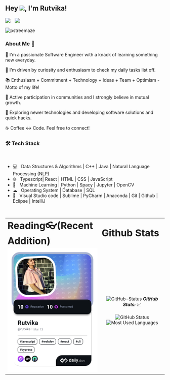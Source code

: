 
## Hey <img src="https://github.com/TheDudeThatCode/TheDudeThatCode/blob/master/Assets/Hi.gif" width="29px">, I'm Rutvika!
<a href="https://www.linkedin.com/in/rutvika/">
  <img align="left" width="30px" src="https://cdn.jsdelivr.net/npm/simple-icons@v3/icons/linkedin.svg"  />
</a>
<a href="mailto:patilrutvika@gmail.com">
  <img align="left" width="30px" src="https://cdn.jsdelivr.net/npm/simple-icons@v3/icons/gmail.svg" />
</a>


<br />
<p align="left">
  <img src="https://komarev.com/ghpvc/?username=pstreemaze&color=orange&style=plastic&label=PROFILE+VISITS&show_icons=true" alt="pstreemaze" />
</p>
<h3> About Me  🚀 </h3>
<p>
🔭 I'm a passionate Software Engineer with a knack of learning something new everyday.
</p><p>
📎 I'm driven by curiosity and enthusiasm to check my daily tasks list off.
</p><p>
📚 Enthusiasm + Commitment + Technology + Ideas + Team + Optimism - Motto of my life!
</p><p>
🌱 Active participation in communities and I strongly believe in mutual growth.</p>
<p>
🤔 Exploring newer technologies and developing software solutions and quick hacks.</p>
<p>
☕ Coffee <-> Code. Feel free to connect!  </p>
<h3>🛠 Tech Stack</h3>


<br>

- 💻  &nbsp; Data Structures & Algorithms | C++ | Java | Natural Language Processing (NLP)  
- 🌐  &nbsp; Typescript| React | HTML | CSS | JavaScript 
- 🐍  &nbsp; Machine Learning | Python | Spacy | Jupyter | OpenCV
- ☁  &nbsp;  Operating System | Database | SQL
- 🔧  &nbsp; Visual Studio code | Sublime | PyCharm | Anaconda | Git | Github | Eclipse | IntelliJ


</br>

<table border="0">
 <tr>
    <td><b style="font-size:30px">Reading👓(Recent Addition)</b></td>
    <td><b style="font-size:30px">Github Stats</b></td>
 </tr>
 <tr>
    <td><a href="https://app.daily.dev/francescociulla"><img src="./devcard.png" width="356" alt="Francesco's Dev Card"/></a>
</td>
    <td><p align="center">
<img src="https://media.giphy.com/media/3o7abAHdYvZdBNnGZq/giphy.gif" width="30px" alt="GitHub-Status"/>&nbsp;<i><b>GitHub Stats: </b></i>📈<br><br>
<img width="470px" height="180px" src="https://github-readme-stats.vercel.app/api?username=pstreemaze&count_private=true&show_icons=true&theme=radical" alt="GitHub Status"/>
<img width="470px" height="180px" src = "https://github-readme-stats.vercel.app/api/top-langs/?username=pstreemaze&show_icons=true&layout=compact&theme=radical" alt="Most Used Languages">
</p></td>
 </tr>
</table>





